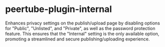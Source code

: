 # peertube-plugin-internal
Enhances privacy settings on the publish/upload page by disabling options for "Public", "Unlisted", and "Private", as well as the password protection feature. This ensures that the "Internal" setting is the only available option, promoting a streamlined and secure publishing/uploading experience.

